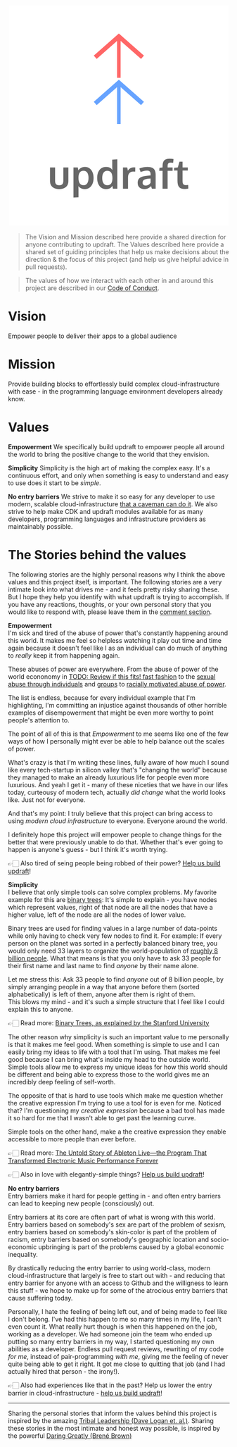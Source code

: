 <p align="center">
  <img src="https://raw.githubusercontent.com/aGuyNamedJonas/updraft/master/design/updraft-logo-text-color.svg" alt="Sublime's custom image"/>
</p>

> The Vision and Mission described here provide a shared direction for anyone contributing to updraft. The Values described here provide a shared set of guiding principles that help us make decisions about the direction & the focus of this project (and help us give helpful advice in pull requests).

> The values of how we interact with each other in and around this project are described in our [Code of Conduct](../CODE_OF_CONDUCT.md).

# Vision
Empower people to deliver their apps to a global audience

# Mission
Provide building blocks to effortlessly build complex cloud-infrastructure with ease - in the programming language environment developers already know.

# Values

**Empowerment** We specifically build updraft to empower people all around the world to bring the positive change to the world that they envision.

**Simplicity** Simplicity is the high art of making the complex easy. It's a continuous effort, and only when something is easy to understand and easy to use does it start to be *simple*.

**No entry barriers** We strive to make it so easy for any developer to use modern, scalable cloud-infrastructure [that a caveman can do it](https://www.youtube.com/watch?v=0trj6jCsm6E&list=PL54009BDBDE3A8C8D). We also strive to help make CDK and updraft modules available for as many developers, programming languages and infrastructure providers as maintainably possible.

# The Stories behind the values
The following stories are the highly personal reasons why I think the above values and this project itself, is important. The following stories are a very intimate look into what drives me - and it feels pretty risky sharing these. But I hope they help you identify with what updraft is trying to accomplish. If you have any reactions, thoughts, or your own personal story that you would like to respond with, please leave them in the [comment section](https://github.com/aGuyNamedJonas/updraft/issues/52).


**Empowerment**  
I'm sick and tired of the abuse of power that's constantly happening around this world. It makes me feel so helpless watching it play out time and time again because it doesn't feel like I as an individual can do much of anything to *really* keep it from happening again.  

These abuses of power are everywhere. From the abuse of power of the world econonomy in [TODO: Review if this fits! fast fashion](https://www.youtube.com/watch?v=xGF3ObOBbac) to the [sexual abuse through individuals](https://open.spotify.com/episode/3MFuxqQwCZSst5Jef9QDbp) and [groups](https://www.youtube.com/watch?v=xcCj1zNpKoM) to [racially motivated abuse of power](https://www.youtube.com/watch?v=Mqrhn8khGLM).

The list is endless, because for every individual example that I'm highlighting, I'm committing an injustice against thousands of other horrible examples of disempowerment that might be even more worthy to point people's attention to.

The point of all of this is that *Empowerment* to me seems like one of the few ways of how I personally might ever be able to help balance out the scales of power.  

What's crazy is that I'm writing these lines, fully aware of how much I sound like every tech-startup in silicon valley that's "changing the world" because they managed to make an already luxurious life for people even more luxurious. And yeah I get it - many of these niceties that we have in our lifes today, curteousy of modern tech, actually *did change* what the world looks like. Just not for everyone.

And that's my point: I truly believe that this project can bring access to using *modern cloud infrastructure* to everyone. Everyone around the world.

I definitely hope this project will empower people to change things for the better that were previously unable to do that. Whether that's ever going to happen is anyone's guess - but I think it's worth trying.

👉🏻 Also tired of seing people being robbed of their power? [Help us build updraft](https://github.com/aGuyNamedJonas/updraft/blob/master/CONTRIBUTING.md)!

**Simplicity**  
I believe that only simple tools can solve complex problems. My favorite example for this are [binary trees](https://en.wikipedia.org/wiki/Binary_tree): It's simple to explain - you have nodes which represent values, right of that node are all the nodes that have a higher value, left of the node are all the nodes of lower value.

Binary trees are used for finding values in a large number of data-points while only having to check very few nodes to find it. For example: If every person on the planet was sorted in a perfectly balanced binary tree, you would only need 33 layers to organize the world-population of [roughly 8 billion people](https://en.wikipedia.org/wiki/World_population). What that means is that you only have to ask 33 people for their first name and last name to find *anyone* by their name alone.

Let me stress this: Ask 33 people to find *anyone* out of 8 billion people, by simply arranging people in a way that anyone before them (sorted alphabetically) is left of them, anyone after them is right of them.  
This blows my mind - and it's such a simple structure that I feel like I could explain this to anyone.

👉🏻 Read more: [Binary Trees, as explained by the Stanford University](http://cslibrary.stanford.edu/110/BinaryTrees.pdf)

The other reason why simplicity is such an important value to me personally is that it makes me feel good. When something is simple to use and I can easily bring my ideas to life with a tool that I'm using. That makes me feel good because I can bring what's inside my head to the outside world. Simple tools allow me to express my unique ideas for how this world should be different and being able to express those to the world gives me an incredibly deep feeling of self-worth.

The opposite of that is hard to use tools which make me question whether the creative expression I'm trying to use a tool for is even for me. Noticed that? I'm questioning my *creative expression* because a bad tool has made it so hard for me that I wasn't able to get past the learning curve.

Simple tools on the other hand, make a the creative expression they enable accessible to more people than ever before.

👉🏻 Read more: [The Untold Story of Ableton Live—the Program That Transformed Electronic Music Performance Forever](https://www.vice.com/en_us/article/78je3z/ableton-live-history-interview-founders-berhard-behles-robert-henke)

👉🏻 Also in love with elegantly-simple things? [Help us build updraft](https://github.com/aGuyNamedJonas/updraft/blob/master/CONTRIBUTING.md)!

**No entry barriers**  
Entry barriers make it hard for people getting in - and often entry barriers can lead to keeping new people (consciously) out.

Entry barriers at its core are often part of what is wrong with this world.  
Entry barriers based on somebody's sex are part of the problem of sexism, entry barriers based on somebody's skin-color is part of the problem of racism, entry barriers based on somebody's geographic location and socio-economic upbringing is part of the problems caused by a global economic inequality.

By drastically reducing the entry barrier to using world-class, modern cloud-infrastructure that largely is free to start out with - and reducing that entry barrier for anyone with an access to Github and the willigness to learn this stuff - we hope to make up for some of the atrocious entry barriers that cause suffering today.

Personally, I hate the feeling of being left out, and of being made to feel like I don't belong. I've had this happen to me so many times in my life, I can't even count it. What really hurt though is when this happened on the job, working as a developer.  We had someone join the team who ended up putting so many entry barriers in my way, I started questioning my own abilities as a developer. Endless pull request reviews, rewriting of my code *for me*, instead of pair-programming *with me*, giving me the feeling of never quite being able to get it right. It got me close to quitting that job (and I had actually hired that person - the irony!).

👉🏻 Also had experiences like that in the past? Help us lower the entry barrier in cloud-infrastructure - [help us build updraft](https://github.com/aGuyNamedJonas/updraft/blob/master/CONTRIBUTING.md)!

------
Sharing the personal stories that inform the values behind this project is inspired by the amazing [Tribal Leadership (Dave Logan et. al.)](https://www.triballeadership.net/). Sharing these stories in the most intimate and honest way possible, is inspired by the powerful [Daring Greatly (Brené Brown)](https://www.amazon.de/Daring-Greatly-Courage-Vulnerable-Transforms/dp/0241257409/ref=sr_1_1?__mk_de_DE=%C3%85M%C3%85%C5%BD%C3%95%C3%91&dchild=1&keywords=daring+greatly&qid=1592725525&sr=8-1)
